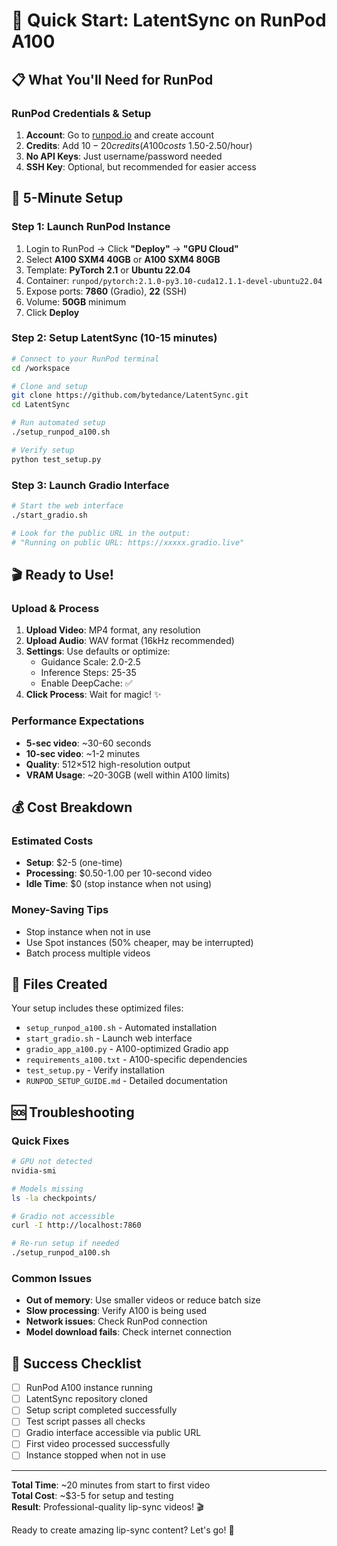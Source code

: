 # 🚀 Quick Start: LatentSync on RunPod A100

## 📋 What You'll Need for RunPod

### RunPod Credentials & Setup
1. **Account**: Go to [runpod.io](https://runpod.io) and create account
2. **Credits**: Add $10-20 credits (A100 costs ~$1.50-2.50/hour)
3. **No API Keys**: Just username/password needed
4. **SSH Key**: Optional, but recommended for easier access

## 🎯 5-Minute Setup

### Step 1: Launch RunPod Instance
1. Login to RunPod → Click **"Deploy"** → **"GPU Cloud"**
2. Select **A100 SXM4 40GB** or **A100 SXM4 80GB**
3. Template: **PyTorch 2.1** or **Ubuntu 22.04**
4. Container: `runpod/pytorch:2.1.0-py3.10-cuda12.1.1-devel-ubuntu22.04`
5. Expose ports: **7860** (Gradio), **22** (SSH)
6. Volume: **50GB** minimum
7. Click **Deploy**

### Step 2: Setup LatentSync (10-15 minutes)
```bash
# Connect to your RunPod terminal
cd /workspace

# Clone and setup
git clone https://github.com/bytedance/LatentSync.git
cd LatentSync

# Run automated setup
./setup_runpod_a100.sh

# Verify setup
python test_setup.py
```

### Step 3: Launch Gradio Interface
```bash
# Start the web interface
./start_gradio.sh

# Look for the public URL in the output:
# "Running on public URL: https://xxxxx.gradio.live"
```

## 🎬 Ready to Use!

### Upload & Process
1. **Upload Video**: MP4 format, any resolution
2. **Upload Audio**: WAV format (16kHz recommended)
3. **Settings**: Use defaults or optimize:
   - Guidance Scale: 2.0-2.5
   - Inference Steps: 25-35
   - Enable DeepCache: ✅
4. **Click Process**: Wait for magic! ✨

### Performance Expectations
- **5-sec video**: ~30-60 seconds
- **10-sec video**: ~1-2 minutes  
- **Quality**: 512×512 high-resolution output
- **VRAM Usage**: ~20-30GB (well within A100 limits)

## 💰 Cost Breakdown

### Estimated Costs
- **Setup**: $2-5 (one-time)
- **Processing**: $0.50-1.00 per 10-second video
- **Idle Time**: $0 (stop instance when not using)

### Money-Saving Tips
- Stop instance when not in use
- Use Spot instances (50% cheaper, may be interrupted)
- Batch process multiple videos

## 🔧 Files Created

Your setup includes these optimized files:
- `setup_runpod_a100.sh` - Automated installation
- `start_gradio.sh` - Launch web interface  
- `gradio_app_a100.py` - A100-optimized Gradio app
- `requirements_a100.txt` - A100-specific dependencies
- `test_setup.py` - Verify installation
- `RUNPOD_SETUP_GUIDE.md` - Detailed documentation

## 🆘 Troubleshooting

### Quick Fixes
```bash
# GPU not detected
nvidia-smi

# Models missing
ls -la checkpoints/

# Gradio not accessible
curl -I http://localhost:7860

# Re-run setup if needed
./setup_runpod_a100.sh
```

### Common Issues
- **Out of memory**: Use smaller videos or reduce batch size
- **Slow processing**: Verify A100 is being used
- **Network issues**: Check RunPod connection
- **Model download fails**: Check internet connection

## 🎉 Success Checklist

- [ ] RunPod A100 instance running
- [ ] LatentSync repository cloned
- [ ] Setup script completed successfully
- [ ] Test script passes all checks
- [ ] Gradio interface accessible via public URL
- [ ] First video processed successfully
- [ ] Instance stopped when not in use

---

**Total Time**: ~20 minutes from start to first video  
**Total Cost**: ~$3-5 for setup and testing  
**Result**: Professional-quality lip-sync videos! 🎬

Ready to create amazing lip-sync content? Let's go! 🚀 